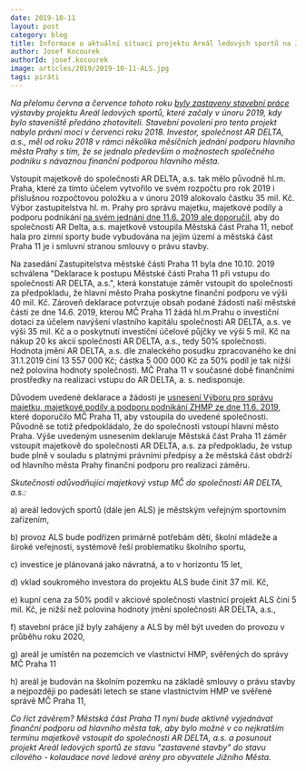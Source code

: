 ```yaml
---
date: 2019-10-11
layout: post
category: blog
title: Informace o aktuální situaci projektu Areál ledových sportů na Jižním Městě
author: Josef Kocourek
authorId: josef.kocourek
image: articles/2019/2019-10-11-ALS.jpg
tags: piráti
---
```


*Na přelomu června a července tohoto roku [byly zastaveny stavební práce](https://www.praha11.cz/cs/aktuality/aktuality-z-prahy-11/pozastaveni-stavby-arealu-ledovych-sportu.html) výstavby projektu Areál ledových sportů, které začaly v únoru 2019, kdy bylo staveniště předáno zhotoviteli. Stavební povolení pro tento projekt nabylo právní moci v červenci roku 2018.
Investor, společnost AR DELTA, a.s., měl od roku 2018 v rámci několika měsíčních jednání podporu hlavního města Prahy s tím, že se jednalo především o možnostech společného podniku s návaznou finanční podporou hlavního města.*

Vstoupit majetkově do společnosti AR DELTA, a.s. tak mělo původně hl.m. Praha, které za tímto účelem vytvořilo ve svém rozpočtu pro rok 2019 i příslušnou rozpočtovou položku a v únoru 2019 alokovalo částku 35 mil. Kč. Výbor zastupitelstva hl. m. Prahy pro správu majetku, majetkové podíly a podporu podnikání [na svém jednání dne 11.6. 2019 ale doporučil](http://www.praha.eu/public/d9/fc/5/3037769_1031842__7_ZAPIS_z_jednani_vyboru_ZHMP__TED_.pdf), aby do společnosti AR Delta, a.s. majetkově vstoupila Městská část Praha 11, neboť hala pro zimní sporty bude vybudována na jejím území a městská část Praha 11 je i smluvní stranou smlouvy o právu stavby.

Na zasedání Zastupitelstva městské části Praha 11 byla dne 10.10. 2019 schválena "Deklarace k postupu Městské části Praha 11 při vstupu do společnosti AR DELTA, a.s.", která konstatuje záměr vstoupit do společnosti za předpokladu, že hlavní město Praha poskytne finanční podporu ve výši 40 mil. Kč. Zároveň deklarace potvrzuje obsah podané žádosti naší městské části ze dne 14.6. 2019, kterou MČ Praha 11 žádá hl.m.Prahu o investiční dotaci za účelem navýšení vlastního kapitálu společnosti AR DELTA, a.s. ve výši 35 mil. Kč a o poskytnutí investiční účelové půjčky ve výši 5 mil. Kč na nákup 20 ks akcií společnosti AR DELTA, a.s., tedy 50% společnosti. Hodnota jmění AR DELTA, a.s. dle znaleckého posudku zpracovaného ke dni 31.1.2019 činí 13 557 000 Kč; částka 5 000 000 Kč za 50% podíl je tak nižší než polovina hodnoty společnosti. MČ Praha 11 v současné době finančními prostředky na realizaci vstupu do AR DELTA,   a. s. nedisponuje.

Důvodem uvedené deklarace a žádosti je [usnesení Výboru pro správu majetku, majetkové podíly a podporu podnikání ZHMP ze dne 11.6. 2019](http://www.praha.eu/public/d9/fc/5/3037769_1031842__7_ZAPIS_z_jednani_vyboru_ZHMP__TED_.pdf), které doporučilo MČ Praha 11, aby vstoupila do uvedené společnosti. Původně se totiž předpokládalo, že  do společnosti vstoupí hlavní město Praha. Výše uvedeným usnesením deklaruje Městská část Praha 11 záměr vstoupit majetkově do společnosti AR DELTA, a.s. za předpokladu, že vstup bude plně v souladu s platnými právními předpisy a že městská část obdrží od hlavního města Prahy finanční podporu pro realizaci záměru.

*Skutečnosti odůvodňující majetkový vstup MČ do společnosti AR DELTA, a.s.:*

a) areál ledových sportů (dále jen ALS) je městským veřejným sportovním zařízením,

b) provoz ALS bude podřízen primárně potřebám dětí, školní mládeže a široké veřejnosti, systémově řeší problematiku školního sportu,

c) investice je plánovaná jako návratná, a to v horizontu 15 let,

d) vklad soukromého investora do projektu ALS  bude činit 37 mil. Kč,

e) kupní cena za 50% podíl v akciové společnosti vlastnící projekt ALS činí 5 mil. Kč, je nižší než polovina hodnoty jmění společnosti AR DELTA, a.s.,

f) stavební práce již byly zahájeny a ALS by měl být uveden do provozu v průběhu roku 2020,

g) areál je umístěn na pozemcích ve vlastnictví HMP, svěřených do správy MČ Praha 11

h) areál je budován na školním pozemku na základě smlouvy o právu stavby a nejpozději po padesáti letech se stane vlastnictvím HMP ve svěřené správě MČ Praha 11,



*Co říct závěrem? Městská část Praha 11 nyní bude aktivně vyjednávat finanční podporu od hlavního města tak, aby bylo možné v co nejkratším termínu majetkově vstoupit do společnosti AR DELTA, a.s. a posunout projekt Areál ledových sportů ze stavu "zastavené stavby" do stavu cílového - kolaudace nové ledové arény pro obyvatele Jižního Města.*

